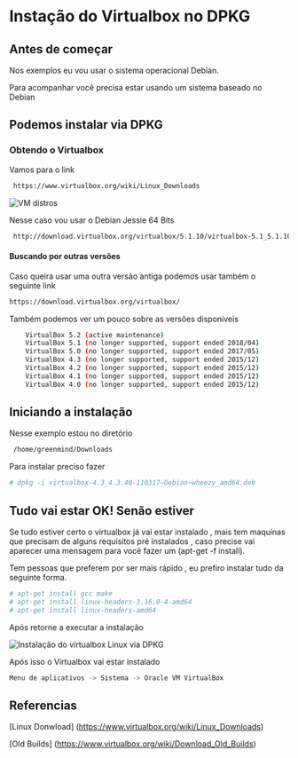 # Instação do Virtualbox no DPKG 

## Antes de começar

Nos exemplos eu vou usar o sistema operacional Debian.

Para acompanhar você precisa estar usando um sistema baseado no Debian

## Podemos instalar via DPKG

### Obtendo o Virtualbox
Vamos para o link
```sh
 https://www.virtualbox.org/wiki/Linux_Downloads
```

![VM distros](https://abase.greenmindlabs.com/images/virtualizacao/Vm-distros.png)

Nesse caso vou usar o Debian Jessie 64 Bits
```sh
 http://download.virtualbox.org/virtualbox/5.1.10/virtualbox-5.1_5.1.10-112026~Debian~jessie_amd64.deb
```

#### Buscando por outras versões
Caso queira usar uma outra versão antiga podemos usar também o seguinte link
```sh
https://download.virtualbox.org/virtualbox/
```

Também podemos ver um pouco sobre as versões disponíveis 
```sh
    VirtualBox 5.2 (active maintenance)
    VirtualBox 5.1 (no longer supported, support ended 2018/04)
    VirtualBox 5.0 (no longer supported, support ended 2017/05)
    VirtualBox 4.3 (no longer supported, support ended 2015/12)
    VirtualBox 4.2 (no longer supported, support ended 2015/12)
    VirtualBox 4.1 (no longer supported, support ended 2015/12)
    VirtualBox 4.0 (no longer supported, support ended 2015/12) 
```

## Iniciando a instalação
Nesse exemplo estou no diretório
```sh
 /home/greenmind/Downloads
```

Para instalar preciso fazer
```sh
# dpkg -i virtualbox-4.3_4.3.40-110317~Debian~wheezy_amd64.deb
```

## Tudo vai estar OK! Senão estiver
Se tudo estiver certo o virtualbox já vai estar instalado , mais tem maquinas que precisam de alguns requisitos pré instalados , caso precise vai aparecer uma mensagem para você fazer um (apt-get -f install).

Tem pessoas que preferem por ser mais rápido , eu prefiro instalar tudo da seguinte forma.

```sh
# apt-get install gcc make
# apt-get install linux-headers-3.16.0-4-amd64
# apt-get install linux-headers-amd64
```

Após retorne a executar a instalação

![Instalação do virtualbox Linux via DPKG](https://abase.greenmindlabs.com/images/virtualizacao/Instalacao_VirtualBox_Linux_DPKG.png)

Após isso o Virtualbox vai estar instalado
```sh
Menu de aplicativos -> Sistema -> Oracle VM VirtualBox
```

## Referencias
[Linux Donwload] (https://www.virtualbox.org/wiki/Linux_Downloads)

[Old Builds] (https://www.virtualbox.org/wiki/Download_Old_Builds)
